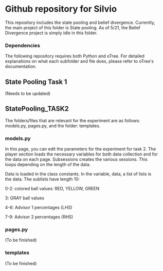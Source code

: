 # Github repository for Silvio

This repository includes the state pooling and belief divergence. Currently, the main project of this folder is State pooling.
As of 5/21, the Belief Divergence project is simply idle in this folder. 

### Dependencies
The following repository requires both Python and oTree. For detailed explanations on what each subfolder and file does, please refer to oTree's documentation.

## State Pooling Task 1
(Needs to be updated)

## StatePooling_TASK2
The folders/files that are relevant for the experiment are as follows:
models.py, pages.py, and the folder: templates.

### models.py
In this page, you can edit the parameters for the experiment for task 2.
The player section loads the necessary variables for both data collection and for the data on each page.
Subsessions creates the various sessions. This loops depending on the length of the data.

Data is loaded in the class constants. In the variable, data, a list of lists is the data. The sublists have length 10:

0-2: colored ball values: RED, YELLOW, GREEN

3: GRAY ball values

4-6: Advisor 1 percentages (LHS)

7-9: Advisor 2 percentages (RHS)




### pages.py
(To be finished)

### templates
(To be finished)